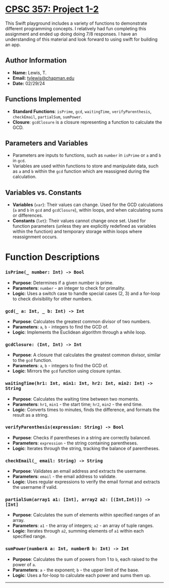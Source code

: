 # [CPSC 357: Project 1-2](https://github.com/tylew/tylew/tree/main/Chapman/Spring%202024/CPSC%20357%3A%20iOS%20Dev/Project%201)



This Swift playground includes a variety of functions to demonstrate different programming concepts. I relatively had fun completing this assignment and ended up doing doing 7/8 responses. I have an understanding of this material and look forward to using swift for building an app.

## Author Information
- **Name:** Lewis, T.
- **Email:** tylewis@chapman.edu
- **Date:** 02/29/24



## Functions Implemented
- **Standard Functions**: `isPrime`, `gcd`, `waitingTime`, `verifyParenthesis`, `checkEmail`, `partialSum`, `sumPower`.
- **Closure**: `gcdClosure` is a closure representing a function to calculate the GCD.


## Parameters and Variables
- Parameters are inputs to functions, such as `number` in `isPrime` or `a` and `b` in `gcd`.
- Variables are used within functions to store and manipulate data, such as `a` and `b` within the `gcd` function which are reassigned during the calculation.


## Variables vs. Constants
- **Variables** (`var`): Their values can change. Used for the GCD calculations (`a` and `b` in `gcd` and `gcdClosure`), within loops, and when calculating sums or differences.
- **Constants** (`let`): Their values cannot change once set. Used for function parameters (unless they are explicitly redefined as variables within the function) and temporary storage within loops where reassignment occurs.



# Function Descriptions

### `isPrime(_ number: Int) -> Bool`
- **Purpose**: Determines if a given number is prime.
- **Parameters**: `number` - an integer to check for primality.
- **Logic**: Uses a switch case to handle special cases (2, 3) and a for-loop to check divisibility for other numbers.

### `gcd(_ a: Int, _ b: Int) -> Int`
- **Purpose**: Calculates the greatest common divisor of two numbers.
- **Parameters**: `a`, `b` - integers to find the GCD of.
- **Logic**: Implements the Euclidean algorithm through a while loop.

### `gcdClosure: (Int, Int) -> Int`
- **Purpose**: A closure that calculates the greatest common divisor, similar to the `gcd` function.
- **Parameters**: `a`, `b` - integers to find the GCD of.
- **Logic**: Mirrors the `gcd` function using closure syntax.

### `waitingTime(hr1: Int, min1: Int, hr2: Int, min2: Int) -> String`
- **Purpose**: Calculates the waiting time between two moments.
- **Parameters**: `hr1`, `min1` - the start time; `hr2`, `min2` - the end time.
- **Logic**: Converts times to minutes, finds the difference, and formats the result as a string.

### `verifyParenthesis(expression: String) -> Bool`
- **Purpose**: Checks if parentheses in a string are correctly balanced.
- **Parameters**: `expression` - the string containing parentheses.
- **Logic**: Iterates through the string, tracking the balance of parentheses.

### `checkEmail(_ email: String) -> String`
- **Purpose**: Validates an email address and extracts the username.
- **Parameters**: `email` - the email address to validate.
- **Logic**: Uses regular expressions to verify the email format and extracts the username if valid.

### `partialSum(array1 a1: [Int], array2 a2: [(Int,Int)]) -> [Int]`
- **Purpose**: Calculates the sum of elements within specified ranges of an array.
- **Parameters**: `a1` - the array of integers; `a2` - an array of tuple ranges.
- **Logic**: Iterates through `a2`, summing elements of `a1` within each specified range.

### `sumPower(numberA a: Int, numberB b: Int) -> Int`
- **Purpose**: Calculates the sum of powers from 1 to `b`, each raised to the power of `a`.
- **Parameters**: `a` - the exponent; `b` - the upper limit of the base.
- **Logic**: Uses a for-loop to calculate each power and sums them up.

---


